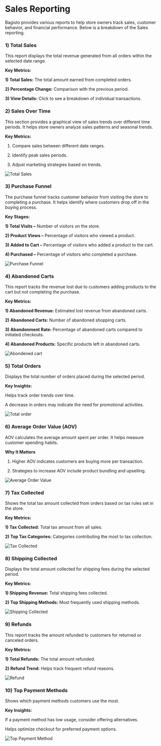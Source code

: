 # Sales Reporting

Bagisto provides various reports to help store owners track sales, customer behavior, and financial performance. Below is a breakdown of the Sales reporting.

### 1) Total Sales 

This report displays the total revenue generated from all orders within the selected date range.

**Key Metrics:**

**1) Total Sales:** The total amount earned from completed orders.

**2) Percentage Change:** Comparison with the previous period.

**3) View Details:** Click to see a breakdown of individual transactions.

### 2) Sales Over Time

This section provides a graphical view of sales trends over different time periods. It helps store owners analyze sales patterns and seasonal trends.

**Key Metrics:**

1) Compare sales between different date ranges.

2) Identify peak sales periods.

3) Adjust marketing strategies based on trends.

 ![Total Sales](../../assets/2.2.0/images/reporting/total-sale.png)

### 3) Purchase Funnel

The purchase funnel tracks customer behavior from visiting the store to completing a purchase. It helps identify where customers drop off in the buying process.

**Key Stages:**

**1) Total Visits –** Number of visitors on the store.

**2) Product Views –** Percentage of visitors who viewed a product.

**3) Added to Cart –** Percentage of visitors who added a product to the cart.

**4) Purchased –** Percentage of visitors who completed a purchase.

 ![Purchase Funnel](../../assets/2.2.0/images/reporting/purchase-funnel.png)

### 4) Abandoned Carts

This report tracks the revenue lost due to customers adding products to the cart but not completing the purchase.

**Key Metrics:**

**1) Abandoned Revenue:** Estimated lost revenue from abandoned carts.

**2) Abandoned Carts:** Number of abandoned shopping carts.

**3) Abandonment Rate:** Percentage of abandoned carts compared to initiated checkouts.

**4) Abandoned Products:** Specific products left in abandoned carts.

 ![Abondened cart](../../assets/2.2.0/images/reporting/abandoned-cart.png)

### 5) Total Orders

Displays the total number of orders placed during the selected period.

**Key Insights:**

Helps track order trends over time.

A decrease in orders may indicate the need for promotional activities.

 ![Total order](../../assets/2.2.0/images/reporting/total-order.png)

### 6) Average Order Value (AOV)

AOV calculates the average amount spent per order. It helps measure customer spending habits.

**Why It Matters**

1) Higher AOV indicates customers are buying more per transaction.

2) Strategies to increase AOV include product bundling and upselling.

 ![Average Order Value](../../assets/2.2.0/images/reporting/average-order-value.png)

### 7) Tax Collected

Shows the total tax amount collected from orders based on tax rules set in the store.

**Key Metrics:**

**1) Tax Collected:** Total tax amount from all sales.

**2) Top Tax Categories:** Categories contributing the most to tax collection.

 ![Tax Collected](../../assets/2.2.0/images/reporting/tax-collected.png)

### 8) Shipping Collected

Displays the total amount collected for shipping fees during the selected period.

**Key Metrics:**

**1) Shipping Revenue:** Total shipping fees collected.

**2) Top Shipping Methods:** Most frequently used shipping methods.

 ![Shipping Collected](../../assets/2.2.0/images/reporting/shipping-collected.png)

### 9) Refunds

This report tracks the amount refunded to customers for returned or canceled orders.

**Key Metrics:**

**1) Total Refunds:** The total amount refunded.

**2) Refund Trend:** Helps track frequent refund reasons.

 ![Refund](../../assets/2.2.0/images/reporting/refund.png)

### 10) Top Payment Methods

Shows which payment methods customers use the most.

**Key Insights:**

If a payment method has low usage, consider offering alternatives.

Helps optimize checkout for preferred payment options.

 ![Top Payment Method](../../assets/2.2.0/images/reporting/top-payment-method.png)
